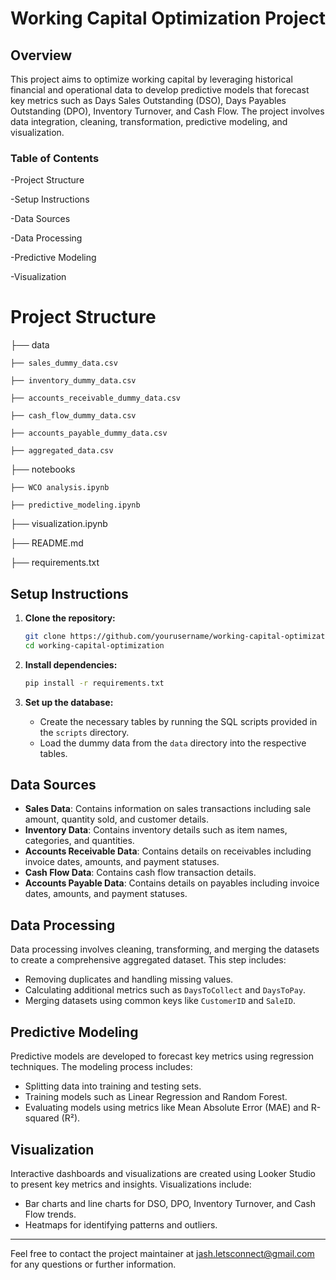 # Working Capital Optimization Project

## Overview

This project aims to optimize working capital by leveraging historical financial and operational data to develop predictive models that forecast key metrics such as Days Sales Outstanding (DSO), Days Payables Outstanding (DPO), Inventory Turnover, and Cash Flow. The project involves data integration, cleaning, transformation, predictive modeling, and visualization.

### Table of Contents

-Project Structure

-Setup Instructions

-Data Sources

-Data Processing

-Predictive Modeling

-Visualization

# Project Structure

├── data

    ├── sales_dummy_data.csv

    ├── inventory_dummy_data.csv

    ├── accounts_receivable_dummy_data.csv
 
    ├── cash_flow_dummy_data.csv

    ├── accounts_payable_dummy_data.csv

    ├── aggregated_data.csv

├── notebooks

    ├── WCO analysis.ipynb

    ├── predictive_modeling.ipynb

   ├── visualization.ipynb

├── README.md

├── requirements.txt


## Setup Instructions

1. **Clone the repository:**
    ```bash
    git clone https://github.com/yourusername/working-capital-optimization.git
    cd working-capital-optimization
    ```

2. **Install dependencies:**
    ```bash
    pip install -r requirements.txt
    ```

3. **Set up the database:**
    - Create the necessary tables by running the SQL scripts provided in the `scripts` directory.
    - Load the dummy data from the `data` directory into the respective tables.

## Data Sources

- **Sales Data**: Contains information on sales transactions including sale amount, quantity sold, and customer details.
- **Inventory Data**: Contains inventory details such as item names, categories, and quantities.
- **Accounts Receivable Data**: Contains details on receivables including invoice dates, amounts, and payment statuses.
- **Cash Flow Data**: Contains cash flow transaction details.
- **Accounts Payable Data**: Contains details on payables including invoice dates, amounts, and payment statuses.

## Data Processing

Data processing involves cleaning, transforming, and merging the datasets to create a comprehensive aggregated dataset. This step includes:
- Removing duplicates and handling missing values.
- Calculating additional metrics such as `DaysToCollect` and `DaysToPay`.
- Merging datasets using common keys like `CustomerID` and `SaleID`.

## Predictive Modeling

Predictive models are developed to forecast key metrics using regression techniques. The modeling process includes:
- Splitting data into training and testing sets.
- Training models such as Linear Regression and Random Forest.
- Evaluating models using metrics like Mean Absolute Error (MAE) and R-squared (R²).

## Visualization

Interactive dashboards and visualizations are created using Looker Studio to present key metrics and insights. Visualizations include:
- Bar charts and line charts for DSO, DPO, Inventory Turnover, and Cash Flow trends.
- Heatmaps for identifying patterns and outliers.

---


Feel free to contact the project maintainer at jash.letsconnect@gmail.com for any questions or further information.
